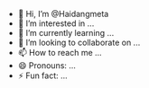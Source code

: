 - 👋 Hi, I’m @Haidangmeta
- 👀 I’m interested in ...
- 🌱 I’m currently learning ...
- 💞️ I’m looking to collaborate on ...
- 📫 How to reach me ...
- 😄 Pronouns: ...
- ⚡ Fun fact: ...

<!---
Haidangmeta/Haidangmeta is a ✨ special ✨ repository because its `README.md` (this file) appears on your GitHub profile.
You can click the Preview link to take a look at your changes.
---> 
